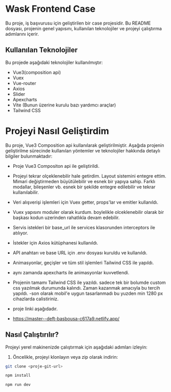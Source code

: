 # Wask Frontend Case

Bu proje, iş başvurusu için geliştirilen bir case projesidir. Bu README dosyası, projenin genel yapısını, kullanılan teknolojiler ve projeyi çalıştırma adımlarını içerir.

## Kullanılan Teknolojiler

Bu projede aşağıdaki teknolojiler kullanılmıştır:

- Vue3(composition api)
- Vuex
- Vue-router
- Axios
- Slider
- Apexcharts
- Vite (Bunun üzerine kurulu bazı yardımcı araçlar)
- Tailwind CSS

# Projeyi Nasıl Geliştirdim

Bu proje, Vue3 Composition api kullanılarak geliştirilmiştir. Aşağıda projenin geliştirilme sürecinde kullanılan yöntemler ve teknolojiler hakkında detaylı bilgiler bulunmaktadır:

- Proje Vue3 Compositon api ile geliştirildi.
- Projeyi tekrar olçeklenebilir hale getirdim. Layout sistemini entegre ettim. Mimari değiştirmeden büyütülebilir ve esnek bir yapıya sahip. Farklı modallar, bileşenler vb. esnek bir şekilde entegre edilebilir ve tekrar kullanılabilir.
- Veri alışverişi işlemleri için Vuex getter, props'lar ve emitler kullanıldı.
- Vuex yapısını moduler olarak kurdum. boylelikle olceklenebilir olarak bir başkası kodun uzerinden rahatlıkla devam edebilir. 
- Servis istekleri bir base_url ile services klasorunden interceptors ile atılıyor.
- İstekler için Axios kütüphanesi kullanıldı.
- API anahtarı ve base URL için .env dosyası kuruldu ve kullanıldı.
- Animasyonlar, geçişler ve tüm stil işlemleri Tailwind CSS ile yapıldı.
- aynı zamanda apexcharts ile animasyonlar kuvvetlendi.
- Projenin tamamı Tailwind CSS ile yazıldı. sadece tek bir bolumde custom css yazılmak durumunda kalındı. Zaman kazanmak amacıyla bu tercih yapıldı.
-son olarak mobil'e uygun tasarlanmadı bu yuzden min 1280 px cihazlarda calistiriniz.

- proje linki aşağıdadır.

- https://master--deft-basbousa-c617a9.netlify.app/


## Nasıl Çalıştırılır?

Projeyi yerel makinenizde çalıştırmak için aşağıdaki adımları izleyin:

1. Öncelikle, projeyi klonlayın veya zip olarak indirin:

```bash
git clone <proje-git-url>

npm install

npm run dev
```
